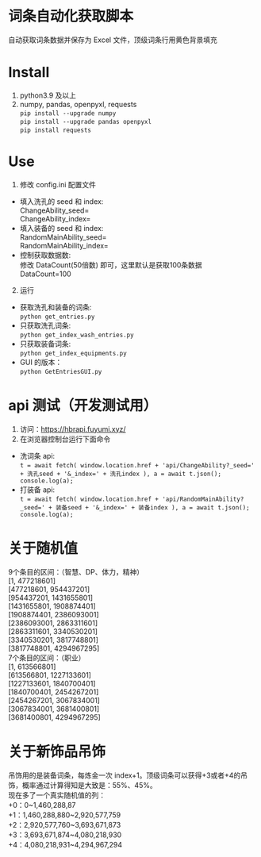 # 词条自动化获取脚本  
自动获取词条数据并保存为 Excel 文件，顶级词条行用黄色背景填充
# Install
1. python3.9 及以上
2. numpy, pandas, openpyxl, requests  
`pip install --upgrade numpy`  
`pip install --upgrade pandas openpyxl`  
`pip install requests`

# Use
1. 修改 config.ini 配置文件
* 填入洗孔的 seed 和 index:  
ChangeAbility_seed=  
ChangeAbility_index=  
* 填入装备的 seed 和 index:  
RandomMainAbility_seed=  
RandomMainAbility_index=
* 控制获取数据数:  
修改 DataCount(50倍数) 即可，这里默认是获取100条数据  
DataCount=100
2. 运行
* 获取洗孔和装备的词条:  
`python get_entries.py`
* 只获取洗孔词条:  
`python get_index_wash_entries.py`
* 只获取装备词条:  
`python get_index_equipments.py`
* GUI 的版本：  
`python GetEntriesGUI.py`
# api 测试（开发测试用）
1. 访问：https://hbrapi.fuyumi.xyz/
2. 在浏览器控制台运行下面命令
* 洗词条 api:  
`t = await fetch(
	window.location.href + 'api/ChangeAbility?_seed=' + 洗孔seed + '&_index=' + 洗孔index
),
a = await t.json();
console.log(a);`
* 打装备 api:  
`t = await fetch(
	window.location.href + 'api/RandomMainAbility?_seed=' + 装备seed + '&_index=' + 装备index
),
a = await t.json();
console.log(a);`
# 关于随机值
9个条目的区间：（智慧、DP、体力，精神）  
[1, 477218601]  
[477218601, 954437201]  
[954437201, 1431655801]  
[1431655801, 1908874401]  
[1908874401, 2386093001]  
[2386093001, 2863311601]  
[2863311601, 3340530201]  
[3340530201, 3817748801]  
[3817748801, 4294967295]  
7个条目的区间：（职业）  
[1, 613566801]  
[613566801, 1227133601]  
[1227133601, 1840700401]  
[1840700401, 2454267201]  
[2454267201, 3067834001]  
[3067834001, 3681400801]  
[3681400801, 4294967295]  
# 关于新饰品吊饰
吊饰用的是装备词条，每炼金一次 index+1。顶级词条可以获得+3或者+4的吊饰，概率通过计算得知是大致是：55%、45%。  
现在多了一个真实随机值的列：  
+0：0~1,460,288,87  
+1：1,460,288,880\~2,920,577,759  
+2：2,920,577,760\~3,693,671,873  
+3：3,693,671,874\~4,080,218,930  
+4：4,080,218,931\~4,294,967,294  
